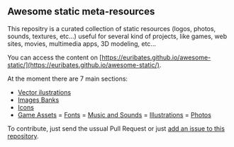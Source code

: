 ## Awesome static meta-resources

This repositry is a curated collection of static resources (logos, photos, sounds, textures, etc...)
useful for several kind of projects, like games, web sites, movies, multimedia apps, 3D modeling,
etc...

You can access the content on [https://euribates.github.io/awesome-static/](https://euribates.github.io/awesome-static/).

At the moment there are 7 main sections:

- [Vector ilustrations](docs/illustrations.md)
- [Images Banks](docs/images.md)
- [Icons](docs/icons.md)
- [Game Assets](docs/game-assests.md)
= [Fonts](docs/fonts.md)
= [Music and Sounds](docs/music.md)
= [Illustrations](docs/illustrations.md)
= [Photos](docs/photoss.md)

To contribute, just send the ussual Pull Request or just [add an issue to this repository](https://github.com/euribates/awesome-static/issues/new).
